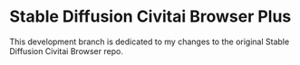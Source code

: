 # Stable Diffusion Civitai Browser Plus

This development branch is dedicated to my changes to the original Stable Diffusion Civitai Browser repo.